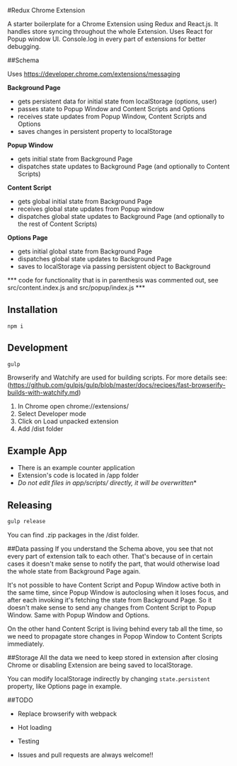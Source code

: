 #Redux Chrome Extension


A starter boilerplate for a Chrome Extension using Redux and React.js.
It handles store syncing throughout the whole Extension.
Uses React for Popup window UI. Console.log in every part of extensions for better debugging.


##Schema

Uses https://developer.chrome.com/extensions/messaging

**Background Page**
- gets persistent data for initial state from localStorage (options, user)
- passes state to Popup Window and Content Scripts and Options
- receives state updates from Popup Window, Content Scripts and Options
- saves changes in persistent property to localStorage

**Popup Window**
- gets initial state from Background Page
- dispatches state updates to Background Page (and optionally to Content Scripts)

**Content Script**
- gets global initial state from Background Page
- receives global state updates from Popup window 
- dispatches global state updates to Background Page (and optionally to the rest of Content Scripts)


**Options Page**
- gets initial global state from Background Page
- dispatches global state updates to Background Page
- saves to localStorage via passing persistent object to Background

*** code for functionality that is in parenthesis was commented out, see src/content.index.js and src/popup/index.js ***

## Installation

`npm i`

## Development


`gulp`

Browserify and Watchify are used for building scripts. For more details see: (https://github.com/gulpjs/gulp/blob/master/docs/recipes/fast-browserify-builds-with-watchify.md)



1. In Chrome open chrome://extensions/
2. Select Developer mode
3. Click on Load unpacked extension
4. Add /dist folder

## Example App
- There is an example counter application 
- Extension's code is located in /app folder
- **Do not edit files in app/scripts/* directly, it will be overwritten**

## Releasing

```bash
gulp release
```

You can find .zip packages in the /dist folder.

##Data passing
If you understand the Schema above, you see that not every part of extension talk to each other. 
That's because of in certain cases it doesn't make sense to notify the part, that would otherwise load the whole state from Background Page again.


It's not possible to have Content Script and Popup Window active both in the same time, since Popup Window is autoclosing when it loses focus, and after each invoking it's fetching the state from Background Page. 
So it doesn't make sense to send any changes from Content Script to Popup Window. Same with Popup Window and Options.


On the other hand Content Script is living behind every tab all the time, so we need to propagate store changes in Popop Window to Content Scripts immediately.


##Storage
All the data we need to keep stored in extension after closing Chrome or disabling Extension are being saved to localStorage.


You can modify localStorage indirectly by changing `state.persistent` property, like Options page in example.




##TODO

- Replace browserify with webpack

- Hot loading

- Testing 

- Issues and pull requests are always welcome!!
